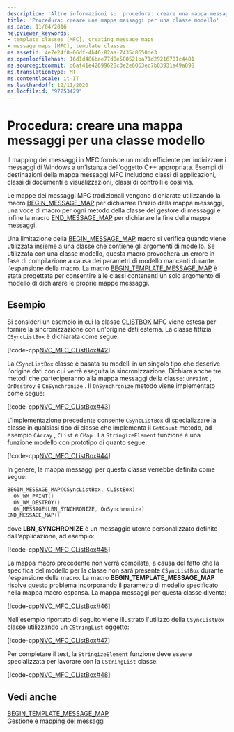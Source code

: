 ```yaml
---
description: 'Altre informazioni su: procedura: creare una mappa messaggi per una classe modello'
title: 'Procedura: creare una mappa messaggi per una classe modello'
ms.date: 11/04/2016
helpviewer_keywords:
- template classes [MFC], creating message maps
- message maps [MFC], template classes
ms.assetid: 4e7e24f8-06df-4b46-82aa-7435c8650de3
ms.openlocfilehash: 16d1d486bae77d0e580521ba71d29216701c4481
ms.sourcegitcommit: d6af41e42699628c3e2e6063ec7b03931a49a098
ms.translationtype: MT
ms.contentlocale: it-IT
ms.lasthandoff: 12/11/2020
ms.locfileid: "97253429"
---
```

# <a name="how-to-create-a-message-map-for-a-template-class"></a>Procedura: creare una mappa messaggi per una classe modello

Il mapping dei messaggi in MFC fornisce un modo efficiente per indirizzare i messaggi di Windows a un'istanza dell'oggetto C++ appropriata. Esempi di destinazioni della mappa messaggi MFC includono classi di applicazioni, classi di documenti e visualizzazioni, classi di controlli e così via.

Le mappe dei messaggi MFC tradizionali vengono dichiarate utilizzando la macro [BEGIN_MESSAGE_MAP](reference/message-map-macros-mfc.md#begin_message_map) per dichiarare l'inizio della mappa messaggi, una voce di macro per ogni metodo della classe del gestore di messaggi e infine la macro [END_MESSAGE_MAP](reference/message-map-macros-mfc.md#end_message_map) per dichiarare la fine della mappa messaggi.

Una limitazione della [BEGIN_MESSAGE_MAP](reference/message-map-macros-mfc.md#begin_message_map) macro si verifica quando viene utilizzata insieme a una classe che contiene gli argomenti di modello. Se utilizzata con una classe modello, questa macro provocherà un errore in fase di compilazione a causa dei parametri di modello mancanti durante l'espansione della macro. La macro [BEGIN_TEMPLATE_MESSAGE_MAP](reference/message-map-macros-mfc.md#begin_template_message_map) è stata progettata per consentire alle classi contenenti un solo argomento di modello di dichiarare le proprie mappe messaggi.

## <a name="example"></a>Esempio

Si consideri un esempio in cui la classe [CLISTBOX](reference/clistbox-class.md) MFC viene estesa per fornire la sincronizzazione con un'origine dati esterna. La classe fittizia `CSyncListBox` è dichiarata come segue:

[!code-cpp[NVC_MFC_CListBox#42](codesnippet/cpp/how-to-create-a-message-map-for-a-template-class_1.h)]

La `CSyncListBox` classe è basata su modelli in un singolo tipo che descrive l'origine dati con cui verrà eseguita la sincronizzazione. Dichiara anche tre metodi che parteciperanno alla mappa messaggi della classe: `OnPaint` , `OnDestroy` e `OnSynchronize` . Il `OnSynchronize` metodo viene implementato come segue:

[!code-cpp[NVC_MFC_CListBox#43](codesnippet/cpp/how-to-create-a-message-map-for-a-template-class_2.cpp)]

L'implementazione precedente consente `CSyncListBox` di specializzare la classe in qualsiasi tipo di classe che implementa il `GetCount` metodo, ad esempio `CArray` , `CList` e `CMap` . La `StringizeElement` funzione è una funzione modello con prototipo di quanto segue:

[!code-cpp[NVC_MFC_CListBox#44](codesnippet/cpp/how-to-create-a-message-map-for-a-template-class_3.cpp)]

In genere, la mappa messaggi per questa classe verrebbe definita come segue:

```cpp
BEGIN_MESSAGE_MAP(CSyncListBox, CListBox)
  ON_WM_PAINT()
  ON_WM_DESTROY()
  ON_MESSAGE(LBN_SYNCHRONIZE, OnSynchronize)
END_MESSAGE_MAP()
```

dove **LBN_SYNCHRONIZE** è un messaggio utente personalizzato definito dall'applicazione, ad esempio:

[!code-cpp[NVC_MFC_CListBox#45](codesnippet/cpp/how-to-create-a-message-map-for-a-template-class_4.cpp)]

La mappa macro precedente non verrà compilata, a causa del fatto che la specifica del modello per la classe non sarà presente `CSyncListBox` durante l'espansione della macro. La macro **BEGIN_TEMPLATE_MESSAGE_MAP** risolve questo problema incorporando il parametro di modello specificato nella mappa macro espansa. La mappa messaggi per questa classe diventa:

[!code-cpp[NVC_MFC_CListBox#46](codesnippet/cpp/how-to-create-a-message-map-for-a-template-class_5.cpp)]

Nell'esempio riportato di seguito viene illustrato l'utilizzo della `CSyncListBox` classe utilizzando un `CStringList` oggetto:

[!code-cpp[NVC_MFC_CListBox#47](codesnippet/cpp/how-to-create-a-message-map-for-a-template-class_6.cpp)]

Per completare il test, la `StringizeElement` funzione deve essere specializzata per lavorare con la `CStringList` classe:

[!code-cpp[NVC_MFC_CListBox#48](codesnippet/cpp/how-to-create-a-message-map-for-a-template-class_7.cpp)]

## <a name="see-also"></a>Vedi anche

[BEGIN_TEMPLATE_MESSAGE_MAP](reference/message-map-macros-mfc.md#begin_template_message_map)<br/>
[Gestione e mapping dei messaggi](message-handling-and-mapping.md)

